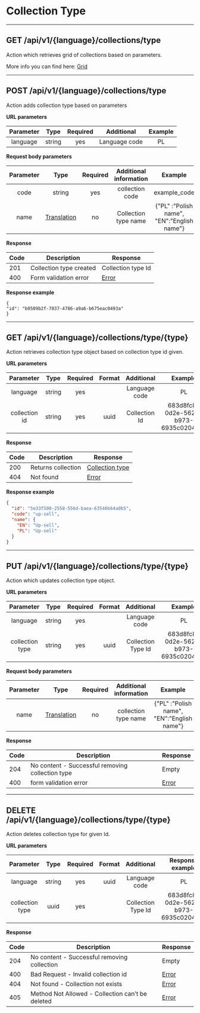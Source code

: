 # Collection Type



----
   
## GET /api/v1/{language}/collections/type

Action which retrieves grid of collections based on parameters.


More info you can find here: [Grid](backend/api/objects/grid.md)

_______________________________________________________________________________________



## POST  /api/v1/{language}/collections/type
        
Action adds collection type based on parameters

**URL parameters**

| Parameter |  Type  | Required |   Additional  | Example |
|:---------:|:------:|:--------:|:-------------:|:-------:|
|  language | string |    yes   | Language code |    PL   |   


**Request body parameters**

|   Parameter  |    Type        | Required |    Additional information   |                          Example                         |
|:------------:|:--------------:|:--------:|:---------------------------:|:--------------------------------------------------------:|
|     code      |    string      |    yes   |          collection code        |                         example_code                          |
| name   |         [Translation](backend/api/objects/translation.md)      |    no   |    Collection type name       |       {"PL" :"Polish name", "EN":"English name"}                   |



**Response**

| Code | Description       | Response                                    |
|------|-------------------|---------------------------------------------|
| 201  | Collection type created   | Collection type Id                                 |
| 400  | Form validation error| [Error](backend/api/objects/error.md)   |


**Response example**

```
{
"id": "b0509b2f-7037-4786-a9a6-b675eac0493a"
}
```
__________


## GET /api/v1/{language}/collections/type/{type}

Action retrieves collection type object based on collection type id given. 

**URL parameters**

| Parameter |  Type  | Required | Format |   Additional  | Example |
|:---------:|:------:|:--------:|:------:|:-------------:|:-------:|
|  language | string |    yes   |        | Language code |    PL   |
|  collection id | string |    yes   | uuid   | Collection Id  | 683d8fc8-0d2e-5626-b973-6935c02044eb|


**Response**

| Code | Description       | Response                                    |
|------|-------------------|---------------------------------------------|
| 200  | Returns collection   | [Collection type](backend/api/objects/collection_type.md)|
| 404  | Not found         | [Error](backend/api/objects/error.md)        |


**Response example**

```json
{
  "id": "5e33f500-2558-556d-baea-63546b64a0b5",
  "code": "up-sell",
  "name": {
    "EN": "Up-sell",
    "PL": "Up-sell"
  }
}
```
__________

## PUT /api/v1/{language}/collections/type/{type}

Action which updates collection type object.


**URL parameters**

| Parameter |  Type  | Required | Format |   Additional  | Example |
|:---------:|:------:|:--------:|:------:|:-------------:|:-------:|
|  language | string |    yes   |        | Language code |    PL   |
|  collection type | string |    yes   | uuid   | Collection Type Id  | 683d8fc8-0d2e-5626-b973-6935c02044eb|



**Request body parameters**

|   Parameter  |    Type        | Required |    Additional information   |                          Example                         |
|:------------:|:--------------:|:--------:|:---------------------------:|:--------------------------------------------------------:|
|     name      |        [Translation](backend/api/objects/translation.md)           |    no   |          collection type name       |                        {"PL" :"Polish name", "EN":"English name"}                        |



**Response**

| Code | Description       | Response                                    |
|------|-------------------|---------------------------------------------|
| 204  | No content - Successful removing collection type     | Empty                                   |
| 400  | form validation error         | [Error](backend/api/objects/error.md)        |

_____________________________


## DELETE /api/v1/{language}/collections/type/{type}

Action deletes collection type for given Id.

**URL parameters**

| Parameter |  Type  | Required | Format |   Additional  | Response example |
|:---------:|:------:|:--------:|:------:|:-------------:|:-------:|
|  language | string |    yes   | uuid   |Language code  |    PL   |
|  collection type | uuid |    yes   |        | Collection Type Id  |    683d8fc8-0d2e-5626-b973-6935c02044eb   |

**Response**

| Code | Description                                     | Response                             |
|------|-------------------------------------------------|--------------------------------------|
| 204  | No content - Successful removing collection      | Empty                                   |
| 400  | Bad Request - Invalid collection id              | [Error](backend/api/objects/error.md) |
| 404  | Not found - Collection not exists                | [Error](backend/api/objects/error.md) |
| 405  | Method Not Allowed - Collection can’t be deleted | [Error](backend/api/objects/error.md) |
